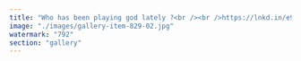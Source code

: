 ```yaml
---
title: "Who has been playing god lately ?<br /><br />https://lnkd.in/e9e_8Pyh"
image: "./images/gallery-item-829-02.jpg"
watermark: "792"
section: "gallery"
---
```

